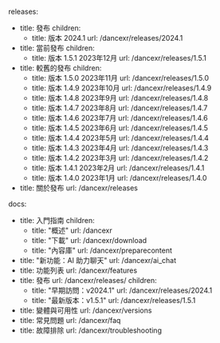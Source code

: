 releases:
  - title: 發布
    children:
    - title: 版本 2024.1
      url: /dancexr/releases/2024.1
  - title: 當前發布
    children:
    - title: 版本 1.5.1 2023年12月
      url: /dancexr/releases/1.5.1
  - title: 較舊的發布
    children:
    - title: 版本 1.5.0 2023年11月
      url: /dancexr/releases/1.5.0
    - title: 版本 1.4.9 2023年10月
      url: /dancexr/releases/1.4.9
    - title: 版本 1.4.8 2023年9月
      url: /dancexr/releases/1.4.8
    - title: 版本 1.4.7 2023年8月
      url: /dancexr/releases/1.4.7
    - title: 版本 1.4.6 2023年7月
      url: /dancexr/releases/1.4.6
    - title: 版本 1.4.5 2023年6月
      url: /dancexr/releases/1.4.5
    - title: 版本 1.4.4 2023年5月
      url: /dancexr/releases/1.4.4
    - title: 版本 1.4.3 2023年4月
      url: /dancexr/releases/1.4.3
    - title: 版本 1.4.2 2023年3月
      url: /dancexr/releases/1.4.2
    - title: 版本 1.4.1 2023年2月
      url: /dancexr/releases/1.4.1
    - title: 版本 1.4.0 2023年1月
      url: /dancexr/releases/1.4.0
  - title: 關於發布
    url: /dancexr/releases

docs:
  - title: 入門指南
    children:
      - title: "概述"
        url: /dancexr
      - title: "下載"
        url: /dancexr/download
      - title: "內容庫"
        url: /dancexr/preparecontent
  - title: "新功能：AI 助力聊天"
    url: /dancexr/ai_chat
  - title: 功能列表
    url: /dancexr/features
  - title: 發布
    url: /dancexr/releases/
    children:
    - title: "早期訪問：v2024.1"
      url: /dancexr/releases/2024.1
    - title: "最新版本：v1.5.1"
      url: /dancexr/releases/1.5.1
  - title: 變體與可用性
    url: /dancexr/versions
  - title: 常見問題
    url: /dancexr/faq
  - title: 故障排除
    url: /dancexr/troubleshooting